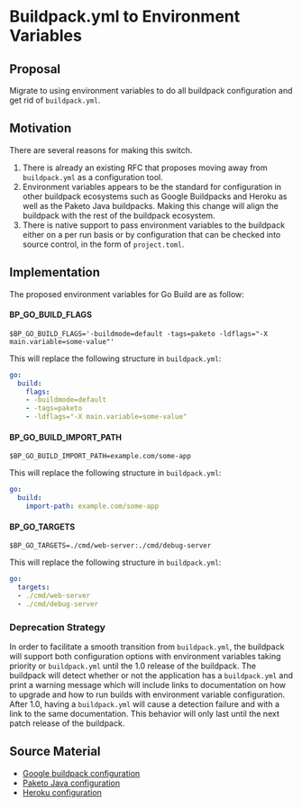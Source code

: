 # Buildpack.yml to Environment Variables

## Proposal

Migrate to using environment variables to do all buildpack configuration and
get rid of `buildpack.yml`.

## Motivation

There are several reasons for making this switch.
1. There is already an existing RFC that proposes moving away from
   `buildpack.yml` as a configuration tool.
1. Environment variables appears to be the standard for configuration in other
   buildpack ecosystems such as Google Buildpacks and Heroku as well as the
   Paketo Java buildpacks. Making this change will align the buildpack with the
   rest of the buildpack ecosystem.
1. There is native support to pass environment variables to the buildpack
   either on a per run basis or by configuration that can be checked into
   source control, in the form of `project.toml`.

## Implementation

The proposed environment variables for Go Build are as follow:

#### BP_GO_BUILD_FLAGS

```shell
$BP_GO_BUILD_FLAGS='-buildmode=default -tags=paketo -ldflags="-X main.variable=some-value"'
```

This will replace the following structure in `buildpack.yml`:

```yaml
go:
  build:
    flags:
    - -buildmode=default
    - -tags=paketo
    - -ldflags="-X main.variable=some-value"
```

#### BP_GO_BUILD_IMPORT_PATH

```shell
$BP_GO_BUILD_IMPORT_PATH=example.com/some-app
```

This will replace the following structure in `buildpack.yml`:

```yaml
go:
  build:
    import-path: example.com/some-app
```

#### BP_GO_TARGETS

```shell
$BP_GO_TARGETS=./cmd/web-server:./cmd/debug-server
```

This will replace the following structure in `buildpack.yml`:

```yaml
go:
  targets:
  - ./cmd/web-server
  - ./cmd/debug-server
```

### Deprecation Strategy
In order to facilitate a smooth transition from `buildpack.yml`, the buildpack
will support both configuration options with environment variables
taking priority or `buildpack.yml` until the 1.0 release of the buildpack. The
buildpack will detect whether or not the application has a `buildpack.yml` and
print a warning message which will include links to documentation on how to
upgrade and how to run builds with environment variable configuration. After
1.0, having a `buildpack.yml` will cause a detection failure and with a link to
the same documentation. This behavior will only last until the next patch
release of the buildpack.

## Source Material
* [Google buildpack configuration](https://github.com/GoogleCloudPlatform/buildpacks#language-idiomatic-configuration-options)
* [Paketo Java configuration](https://paketo.io/docs/buildpacks/language-family-buildpacks/java)
* [Heroku configuration](https://github.com/heroku/java-buildpack#customizing)
